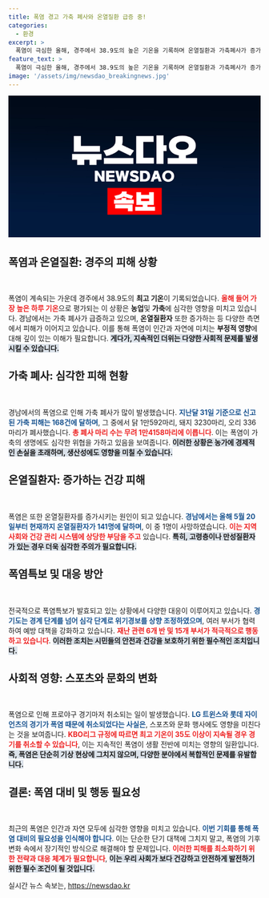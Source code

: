 ```yaml
---
title: 폭염 경고 가축 폐사와 온열질환 급증 중!
categories:
  - 환경
excerpt: >
  폭염이 극심한 올해, 경주에서 38.9도의 높은 기온을 기록하며 온열질환과 가축폐사가 증가하고 있습니다. 가축 1만4158마리가 폐사했고, 프로야구 경기도 취소되는 등 피해가 속출하고 있습니다. 지금 당장 더위 피해를 피해갈 방법이 궁금하다면 클릭하세요!
feature_text: >
  폭염이 극심한 올해, 경주에서 38.9도의 높은 기온을 기록하며 온열질환과 가축폐사가 증가하고 있습니다. 가축 1만4158마리가 폐사했고, 프로야구 경기도 취소되는 등 피해가 속출하고 있습니다. 지금 당장 더위 피해를 피해갈 방법이 궁금하다면 클릭하세요!
image: '/assets/img/newsdao_breakingnews.jpg'
---
```


<p><img src="/assets/img/newsdao_breakingnews.jpg" alt="koreaapp 속보" /></p>

<h2 data-ke-size="size26">폭염과 온열질환: 경주의 피해 상황</h2>

<p data-ke-size="size16">&nbsp;</p>

<p>폭염이 계속되는 가운데 경주에서 38.9도의 <strong>최고 기온</strong>이 기록되었습니다. <b><span style="color: #ee2323;">올해 들어 가장 높은 하루 기온</span></b>으로 평가되는 이 상황은 <strong>농업</strong>및 <strong>가축</strong>에 심각한 영향을 미치고 있습니다. 경남에서는 가축 폐사가 급증하고 있으며, <strong>온열질환자</strong> 또한 증가하는 등 다양한 측면에서 피해가 이어지고 있습니다. 이를 통해 폭염이 인간과 자연에 미치는 <strong>부정적 영향</strong>에 대해 깊이 있는 이해가 필요합니다. <b><span style="background-color: #21538527;">게다가, 지속적인 더위는 다양한 사회적 문제를 발생시킬 수 있습니다.</span></b></p>

<h2 data-ke-size="size26">가축 폐사: 심각한 피해 현황</h2>

<p data-ke-size="size16">&nbsp;</p>

<p>경남에서의 폭염으로 인해 가축 폐사가 많이 발생했습니다. <b><span style="color: #1a5490;">지난달 31일 기준으로 신고된 가축 피해는 168건에 달하며</span></b>, 그 중에서 닭 1만592마리, 돼지 3230마리, 오리 336마리가 폐사했습니다. <b><span style="color: #ee2323;">총 폐사 마리 수는 무려 1만4158마리에 이릅니다</span></b>. 이는 폭염이 가축의 생명에도 심각한 위협을 가하고 있음을 보여줍니다. <b><span style="background-color: #21538527;">이러한 상황은 농가에 경제적인 손실을 초래하며, 생산성에도 영향을 미칠 수 있습니다.</span></b> </p>

<h2 data-ke-size="size26">온열질환자: 증가하는 건강 피해</h2>

<p data-ke-size="size16">&nbsp;</p>

<p>폭염은 또한 온열질환자를 증가시키는 원인이 되고 있습니다. <b><span style="color: #1a5490;">경남에서는 올해 5월 20일부터 현재까지 온열질환자가 141명에 달하며</span></b>, 이 중 1명이 사망하였습니다. <b><span style="color: #ee2323;">이는 지역 사회와 건강 관리 시스템에 상당한 부담을 주고</span></b> 있습니다. <b><span style="background-color: #21538527;">특히, 고령층이나 만성질환자가 있는 경우 더욱 심각한 주의가 필요합니다.</span></b></p>

<h2 data-ke-size="size26">폭염특보 및 대응 방안</h2>

<p data-ke-size="size16">&nbsp;</p>

<p>전국적으로 폭염특보가 발효되고 있는 상황에서 다양한 대응이 이루어지고 있습니다. <b><span style="color: #1a5490;">경기도는 경계 단계를 넘어 심각 단계로 위기경보를 상향 조정하였으며</span></b>, 여러 부서가 협력하여 예방 대책을 강화하고 있습니다. <b><span style="color: #ee2323;">재난 관련 6개 반 및 15개 부서가 적극적으로 행동하고 있습니다</span></b>. <b><span style="background-color: #21538527;">이러한 조치는 시민들의 안전과 건강을 보호하기 위한 필수적인 조치입니다.</span></b></p>

<h2 data-ke-size="size26">사회적 영향: 스포츠와 문화의 변화</h2>

<p data-ke-size="size16">&nbsp;</p>

<p>폭염으로 인해 프로야구 경기마저 취소되는 일이 발생했습니다. <b><span style="color: #1a5490;">LG 트윈스와 롯데 자이언츠의 경기가 폭염 때문에 취소되었다는 사실은</span></b>, 스포츠와 문화 행사에도 영향을 미친다는 것을 보여줍니다. <b><span style="color: #ee2323;">KBO리그 규정에 따르면 최고 기온이 35도 이상이 지속될 경우 경기를 취소할 수 있습니다</span></b>, 이는 지속적인 폭염이 생활 전반에 미치는 영향의 일환입니다. <b><span style="background-color: #21538527;">즉, 폭염은 단순히 기상 현상에 그치지 않으며, 다양한 분야에서 복합적인 문제를 유발합니다.</span></b></p>

<h2 data-ke-size="size26">결론: 폭염 대비 및 행동 필요성</h2>

<p data-ke-size="size16">&nbsp;</p>

<p>최근의 폭염은 인간과 자연 모두에 심각한 영향을 미치고 있습니다. <b><span style="color: #1a5490;">이번 기회를 통해 폭염 대비의 필요성을 인식해야 합니다</span></b>. 이는 단순한 단기 대책에 그치지 말고, 폭염의 기후 변화 속에서 장기적인 방식으로 해결해야 할 문제입니다. <b><span style="color: #ee2323;">이러한 피해를 최소화하기 위한 전략과 대응 체계가 필요합니다</span></b>, <b><span style="background-color: #21538527;">이는 우리 사회가 보다 건강하고 안전하게 발전하기 위한 필수 조건이 될 것입니다.</span></b></p>
실시간 뉴스 속보는, <a href="https://newsdao.kr" rel="dofollow">https://newsdao.kr</a>


